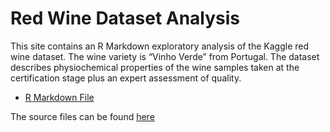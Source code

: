 # Red Wine Dataset Analysis

This site contains an R Markdown exploratory analysis of the Kaggle red wine dataset. The wine variety is “Vinho Verde” from Portugal. The dataset describes physiochemical properties of the wine samples taken at the certification stage plus an expert assessment of quality.

- [R Markdown File](./wine_report.html)

The source files can be found [here](http://Misk-DSI.github.io/individual-assignment-2-salkadhi/)
